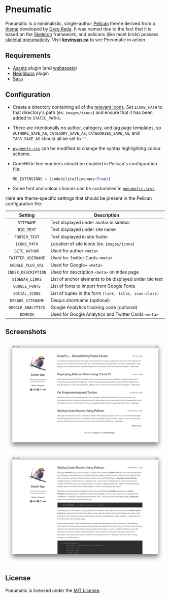 # Pneumatic

Pneumatic is a minimalistic, single-author [Pelican][pelican] theme derived from
a [theme][simply] developed by [Greg Reda][greg-reda]. It was named due to the
fact that it is based on the [Skeleton][skeleton] framework, and pelicans
(like most birds) possess [skeletal pneumaticity][pneumaticity]. Visit
**[kevinyap.ca][kevinyap.ca]** to see Pneumatic in action.

## Requirements

- [Assets][assets] plugin (and [webassets][webassets])
- [Neighbors][neighbors] plugin
- [Sass][sass]

## Configuration

- Create a directory containing all of the [relevant icons][icons]. Set
  `ICONS_PATH` to that directory's path (ex. `images/icons`) and ensure that
  it has been added to `STATIC_PATHS`.
- There are intentionally no author, category, and tag page templates, so
  `AUTHORS_SAVE_AS`, `CATEGORY_SAVE_AS`, `CATEGORIES_SAVE_AS`, and
  `TAGS_SAVE_AS` should all be set to `''`.
- [`pygments.css`][pygments.css] can be modified to change the syntax
  highlighting colour scheme.
- CodeHilite line numbers should be enabled in Pelican's configuration file:

  ```python
  MD_EXTENSIONS = [codehilite(linenums=True)]
  ```

- Some font and colour choices can be customized in [`pneumatic.scss`][pneumatic.scss].

Here are theme-specific settings that should be present in the Pelican configuration file:

|  Setting            | Description                                            |
|:-------------------:|--------------------------------------------------------|
| `SITENAME`          | Text displayed under avatar in sidebar                 |
| `BIO_TEXT`          | Text displayed under site name                         |
| `FOOTER_TEXT`       | Text displayed in site footer                          |
| `ICONS_PATH`        | Location of site icons (ex. `images/icons`)            |
| `SITE_AUTHOR`       | Used for author `<meta>`                               |
| `TWITTER_USERNAME`  | Used for Twitter Cards `<meta>`                        |
| `GOOGLE_PLUS_URL`   | Used for Google+ `<meta>`                              |
| `INDEX_DESCRIPTION` | Used for description `<meta>` on index page            |
| `SIDEBAR_LINKS`     | List of anchor elements to be displayed under bio text |
| `GOOGLE_FONTS`      | List of fonts to import from Google Fonts              |
| `SOCIAL_ICONS`      | List of tuples in the form `(link, title, icon-class)` |
| `DISQUS_SITENAME`   | Disqus shortname (optional)                            |
| `GOOGLE_ANALYTICS`  | Google Analytics tracking code (optional)              |
| `DOMAIN`            | Used for Google Analytics and Twitter Cards `<meta>`   |


## Screenshots

![Index Page](screenshots/index.png?raw=true)
![Article](screenshots/article.png?raw=true)

## License

Pneumatic is licensed under the [MIT License][mit-license].

[pelican]: http://getpelican.com
[simply]: https://github.com/gjreda/gregreda.com/tree/master/theme/simply
[greg-reda]: http://www.gregreda.com
[skeleton]: http://getskeleton.com
[pneumaticity]: http://en.wikipedia.org/wiki/Skeletal_pneumaticity
[kevinyap.ca]: http://kevinyap.ca

[assets]: https://github.com/getpelican/pelican-plugins/tree/master/assets
[webassets]: https://github.com/miracle2k/webassets
[neighbors]: https://github.com/getpelican/pelican-plugins/tree/master/neighbors
[sass]: http://sass-lang.com

[icons]: https://github.com/iKevinY/iKevinY.github.io/tree/src/content/images/icons
[pygments.css]: static/pygments.css
[pneumatic.scss]: static/pneumatic.scss

[mit-license]: https://github.com/iKevinY/EulerPy/blob/master/LICENSE

